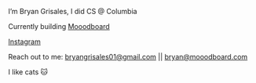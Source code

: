I’m Bryan Grisales, I did CS @ Columbia

Currently building [Mooodboard](https://www.mooodboard.ai)

[Instagram](https://www.instagram.com/bryandgrisales/)

Reach out to me: bryangrisales01@gmail.com || bryan@mooodboard.com

I like cats 🐱
